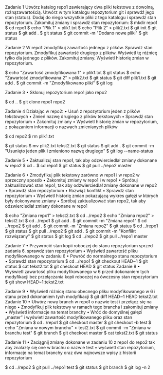 Zadanie 1 
Utwórz katalog repo1 zawierający dwa pliki tekstowe z dowolną, rożnązawartością. 
Utwórz w tym katalogu repozytorium git i sprawdź jego stan (status). 
Dodaj do niego wszystkie pliki z tego katalogu i sprawdź stan repozytorium. 
Zakomituj zmiany i sprawdź stan repozytorium: 
$ mkdir repo1
$ cd repo1
$ echo "Plik 1" > plik1.txt
$ echo "Plik 2" > plik2.txt
$ git init
$ git status
$ git add .
$ git status
$ git commit -m "Dodano nowe pliki"
$ git status


Zadanie 2
W repo1 zmodyfikuj zawartość jednego z plików. 
Sprawdź stan repozytorium. 
Zmodyfikuj zawartość drugiego z plików. 
Wyświetl tę różnicę tylko dla jednego z plików. 
Zakomituj zmiany. 
Wyświetl historię zmian w repozytorium. 

$ echo "Zawartość zmodyfikowana 1" > plik1.txt
$ git status
$ echo "Zawartość zmodyfikowana 2" > plik2.txt
$ git status
$ git diff plik1.txt
$ git add .
$ git commit -m "Zmodyfikowano pliki"
$ git log

Zadanie 3
• Sklonuj repozytorium repo1 jako repo2

$ cd ..
$ git clone repo1 repo2

Zadanie 4
Działając w repo2:
• Usuń z repozytorium jeden z plików tekstowych
• Zmień nazwę drugiego z plików tekstowych
• Sprawdź stan repozytorium
• Zakomituj zmiany
• Wyświetl historię zmian w repozytorium, z pokazaniem informacji o nazwach
zmienianych plików

$ cd repo2
$ rm plik1.txt

$ git status
$ mv plik2.txt tekst2.txt
$ git status
$ git add .
$ git commit -m "Usunięto jeden plik i zmieniono nazwę drugiego"
$ git log --name-status

Zadanie 5
• Zaktualizuj stan repo1, tak aby odzwierciedlał zmiany dokonane w repo2
$ cd ..
$ cd repo1
$ git status
$ git pull ../repo2 master

Zadanie 6
• Zmodyfikuj plik tekstowy zarówno w repo1 i w repo2 w sprzeczny sposób
• Zakomituj zmiany w repo1 i w repo1
• Spróbuj zaktualizować stan repo1, tak aby odzwierciedlał zmiany dokonane w
repo2
• Sprawdź stan repozytorium
• Rozwiąż konflikt
• Sprawdź stan repozytorium
• Wyświetl historię zmian pokazującą wykres gałęzi w których były dokonywane
zmiany
• Spróbuj zaktualizować stan repo2, tak aby odzwierciedlał zmiany dokonane w
repo1

$ echo "Zmiana repo1" > tekst2.txt
$ cd ../repo2
$ echo "Zmiana repo2" > tekst2.txt
$ cd ../repo1
$ git add .
$ git commit -m "Zmiana repo1"
$ cd ../repo2
$ git add .
$ git commit -m "Zmiana repo2"
$ git status
$ cd ../repo1
$ git status
$ git pull ../repo2
$ git add .
$ git commit -m "Konflikt rozwiązany"
$ git status
$ git log
$ cd ../repo2
$ git pull ../repo1 master

Zadanie 7
• Przywrócić stan kopii roboczej do stanu repozytorium sprzed zadania 6.
sprawdź stan repozytorium
• Wyświetl zawartość pliku modyfikowanego w zadaniu 6
• Powróć do normalnego stanu repozytorium
• Sprawdź stan repozytorium
$ cd ../repo1
$ git checkout HEAD~1
$ git status
$ cat tekst2.txt
$ git checkout HEAD
$ git status
Zadanie 8
• Wyświetl zawartość pliku modyfikowanego w 6 przed dokonaniem tych
modyfikacji bez przełączania kopii roboczej na ówczesny stan repozytorium
$ git show HEAD~1:tekst2.txt

Zadanie 9
• Wyświetl różnicę stanu obecnego pliku modyfikowanego w 6 i stanu przed
dokonaniem tych modyfikacji
$ git diff HEAD~1 HEAD tekst2.txt
Zadanie 10
• Utwórz nowy branch w repo1 o nazwie test i przełącz się na niego
• Zmodyfikuj plik tekstowy w ramach tego brancha i zakomituj zmiany
• Wyświetl informacje na temat branchy
• Wróć do domyślnej gałęzi „master” i wyświetl zawartość modyfikowanego pliku
oraz stan repozytorium
$ cd ../repo1
$ git checkout master
$ git checkout -b test
$ echo "Zmiana w nowym branchu" > test2.txt
$ git commit -m "Zmiana w branchu test"
$ git branch
$ git checkout master
$ cat tekst2.txt
$ git status

Zadanie 11
• Zaciągnij zmiany dokonane w zadaniu 10 z repo1 do repo2 tak aby znalazły się
one w brachu o nazwie test
• wyświetl stan repozytorium, informacje na temat branchy oraz dwa najnowsze
wpisy z historii repozytorium

$ cd ../repo2
$ git pull ../repo1 test
$ git status
$ git branch
$ git log -n 2

